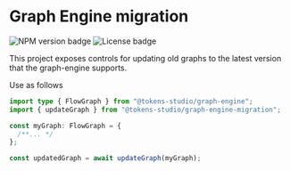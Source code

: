 # Graph Engine migration

![NPM version badge](https://img.shields.io/npm/v/@tokens-studio/graph-engine-migration) ![License badge](https://img.shields.io/github/license/tokens-studio/migration)

This project exposes controls for updating old graphs to the latest version that the graph-engine supports.

Use as follows

```ts
import type { FlowGraph } from "@tokens-studio/graph-engine";
import { updateGraph } from "@tokens-studio/graph-engine-migration";

const myGraph: FlowGraph = {
  /**... */
};

const updatedGraph = await updateGraph(myGraph);
```
